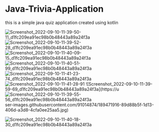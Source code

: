 # Java-Trivia-Application
this is a simple java quiz application created using kotlin 

![Screenshot_2022-09-10-11-39-50-11_d1fc209ea91ec98b0b48443a89a24f3a](https://user-images.githubusercontent.com/91014874/189471890-b18f118f-53dd-4fae-955d-e48dc00644f8.jpg)
![Screenshot_2022-09-10-11-39-52-28_d1fc209ea91ec98b0b48443a89a24f3a](https://user-images.githubusercontent.com/91014874/189471895-147b3e34-eb10-4186-b354-9919e59e4f28.jpg)
![Screenshot_2022-09-10-11-40-09-15_d1fc209ea91ec98b0b48443a89a24f3a](https://user-images.githubusercontent.com/91014874/189471899-4bc96c91-fbd0-4edc-86f4-b36c92a86f55.jpg)
![Screenshot_2022-09-10-11-40-51-99_d1fc209ea91ec98b0b48443a89a24f3a](https://user-images.githubusercontent.com/91014874/189471906-4375064c-352d-4e97-8402-df61833c6b8e.jpg)
![Screenshot_2022-09-10-11-41-23-74_d1fc209ea91ec98b0b48443a89a24f3a](https://user-images.githubusercontent.com/91014874/189471909-04431cd4-8960-44a0-89ae-5805a8715c6d.jpg)
![Screenshot_2022-09-10-11-41-28-91](https://user-images.githubusercontent.com/91014874/189471912-3561e9a3-5dcf-4615-9436-52e3d58a6f5b.jpg)
![Screenshot_2022-09-10-11-39-59-69_d1fc209ea91ec98b0b48443a89a24f3a](https://u
![Screenshot_2022-09-10-11-39-55-56_d1fc209ea91ec98b0b48443a89a24f3a](https://user-images.githubusercontent.com/91014874/189471920-ace3e3c9-0277-460b-9dc8-f35b7c99b141.jpg)
ser-images.githubusercontent.com/91014874/189471916-89d88b5f-1d13-406d-a3d8-4cfa0ee25aa5.jpg)


![Screenshot_2022-09-10-11-40-18-30_d1fc209ea91ec98b0b48443a89a24f3a](https://user-images.githubusercontent.com/91014874/189471903-adf76780-8bbf-4ff8-9fbe-caf1983ef0cf.jpg)

